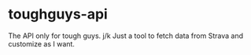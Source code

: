 # toughguys-api

The API only for tough guys. j/k
Just a tool to fetch data from Strava and customize as I want.
